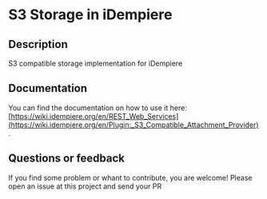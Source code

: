 S3 Storage in iDempiere
=================

Description
-----------
S3 compatible storage implementation for iDempiere 

Documentation
-------------

You can find the documentation on how to use it here: [https://wiki.idempiere.org/en/REST_Web_Services](https://wiki.idempiere.org/en/Plugin:_S3_Compatible_Attachment_Provider).

Questions or feedback
-------------

If you find some problem or whant to contribute, you are welcome! Please open an issue at this project and send your PR
